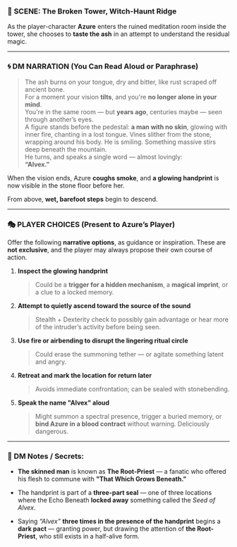 ### 📍 **SCENE: The Broken Tower, Witch-Haunt Ridge**

As the player-character **Azure** enters the ruined meditation room inside the tower, she chooses to **taste the ash** in an attempt to understand the residual magic.

---

### 🌀 **DM NARRATION (You Can Read Aloud or Paraphrase)**

> The ash burns on your tongue, dry and bitter, like rust scraped off ancient bone.  
> For a moment your vision **tilts**, and you're **no longer alone in your mind**.  
> You're in the same room — but **years ago**, centuries maybe — seen through another’s eyes.  
> A figure stands before the pedestal: **a man with no skin**, glowing with inner fire, chanting in a lost tongue. Vines slither from the stone, wrapping around his body. He is smiling. Something massive stirs deep beneath the mountain.  
> He turns, and speaks a single word — almost lovingly:  
> **“Alvex.”**

When the vision ends, Azure **coughs smoke**, and **a glowing handprint** is now visible in the stone floor before her.

From above, **wet, barefoot steps** begin to descend.

---

### 🎭 PLAYER CHOICES (Present to Azure’s Player)

Offer the following **narrative options**, as guidance or inspiration. These are **not exclusive**, and the player may always propose their own course of action.

1. **Inspect the glowing handprint**
    
    > Could be a **trigger for a hidden mechanism**, a **magical imprint**, or a clue to a locked memory.
    
2. **Attempt to quietly ascend toward the source of the sound**
    
    > Stealth + Dexterity check to possibly gain advantage or hear more of the intruder’s activity before being seen.
    
3. **Use fire or airbending to disrupt the lingering ritual circle**
    
    > Could erase the summoning tether — or agitate something latent and angry.
    
4. **Retreat and mark the location for return later**
    
    > Avoids immediate confrontation; can be sealed with stonebending.
    
5. **Speak the name "Alvex" aloud**
    
    > Might summon a spectral presence, trigger a buried memory, or **bind Azure in a blood contract** without warning. Deliciously dangerous.
    

---

### 🧠 DM Notes / Secrets:

- **The skinned man** is known as **The Root-Priest** — a fanatic who offered his flesh to commune with **"That Which Grows Beneath."**
    
- The handprint is part of a **three-part seal** — one of three locations where the Echo Beneath **locked away** something called the _Seed of Alvex_.
    
- Saying _“Alvex”_ **three times in the presence of the handprint** begins a **dark pact** — granting power, but drawing the attention of **the Root-Priest**, who still exists in a half-alive form.